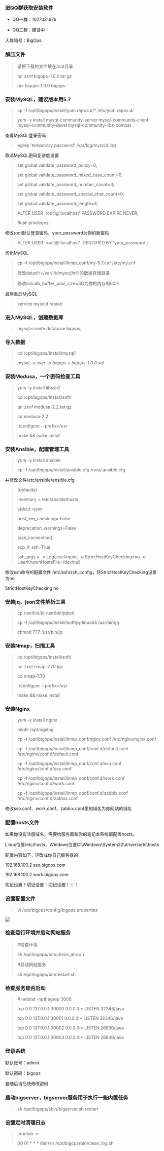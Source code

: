 ### 进QQ群获取安装软件

* QQ一群：1027031676

* QQ二群：建设中

入群暗号：BigOps

### **解压文件**

> 请把下载的文件放在/opt目录
>
> tar zxvf bigops-1.0.0.tar.gz
>
> mv bigops-1.0.0 bigops

### 安装MySQL，建议版本用5.7

> cp -f /opt/bigops/install/yum.repos.d/\* /etc/yum.repos.d/
>
> yum -y install mysql-community-server mysql-community-client mysql-community-devel mysql-community-libs-compat

查看MySQL登录密码

> egrep 'temporary password' /var/log/mysqld.log

取消MySQL密码复杂度设置

> set global validate\_password\_policy=0;
>
> set global validate\_password\_mixed\_case\_count=0;
>
> set global validate\_password\_number\_count=3;
>
> set global validate\_password\_special\_char\_count=0;
>
> set global validate\_password\_length=3;
>
> ALTER USER 'root'@'localhost' PASSWORD EXPIRE NEVER;
>
> flush privileges;

修改root默认登录密码，your\_password为你的新密码

> ALTER USER 'root'@'localhost' IDENTIFIED BY 'your\_password';

优化MySQL

> cp -f /opt/bigops/install/lnmp\_conf/my-5.7.cnf /etc/my.cnf
>
> 修改datadir=/var/lib/mysql为你的数据存储目录
>
> 修改innodb\_buffer\_pool\_size=3G为你的内存的60%

最后重启MySQL

> service mysqld restart

### 进入MySQL，创建数据库

> mysql&gt;create database bigops;

### 导入数据

> cd /opt/bigops/install/mysql/
>
> mysql -u _user -p bigops &lt; bigops-1.0.0.sql_

### 安装Medusa，一个密码检查工具

> yum -y install libssh2
>
> cd /opt/bigops/install/soft/
>
> tar zxvf medusa-2.2.tar.gz
>
> cd medusa-2.2
>
> ./configure --prefix=/usr
>
> make && make install

### 安装Ansible，配置管理工具

> yum -y install ansible
>
> cp -f /opt/bigops/install/ansible.cfg /root/.ansible.cfg

并修改文件/etc/ansible/ansible.cfg

> \[defaults\]
>
> inventory = /etc/ansible/hosts
>
> stdout =json
>
> host\_key\_checking= False
>
> deprecation\_warnings=False
>
> \[ssh\_connection\]
>
> scp\_if\_ssh=True
>
> ssh\_args = -o LogLevel=quiet -o StrictHostKeyChecking=no -o UserKnownHostsFile=/dev/null

修改ssh命令的配置文件 /etc/ssh/ssh\_config，将StrictHostKeyChecking设置为no

StrictHostKeyChecking no

### 安装jq，json文件解析工具

> cp  /usr/bin/jq /usr/bin/jqbak
>
> cp -f /opt/bigops/install/soft/jq-linux64 /usr/bin/jq
>
> chmod 777 /usr/bin/jq

### 安装Nmap，扫描工具

> cd /opt/bigops/install/soft/
>
> tar zxvf nmap-7.70.tgz
>
> cd nmap-7.70
>
> ./configure --prefix=/usr
>
> make && make install

### 安装Nginx

> yum -y install nginx
>
> mkdir /opt/ngxlog
>
> cp -f /opt/bigops/install/lnmp\_conf/nginx.conf /etc/nginx/nginx.conf
>
> cp -f /opt/bigops/install/lnmp\_conf/conf.d/default.conf /etc/nginx/conf.d/default.conf
>
> cp -f /opt/bigops/install/lnmp\_conf/conf.d/sso.conf /etc/nginx/conf.d/sso.conf
>
> cp -f /opt/bigops/install/lnmp\_conf/conf.d/work.conf /etc/nginx/conf.d/work.conf
>
> cp -f /opt/bigops/install/lnmp\_conf/conf.d/zabbix.conf /etc/nginx/conf.d/zabbix.conf

修改sso.conf、work.conf、zabbix.conf里的域名为你网站的域名

### 配置hosts文件

如果你没有注册域名，需要给服务器和你的笔记本系统都配置hosts。

Linux位置/etc/hosts，Windows位置C:\Windows\System32\drivers\etc\hosts

配置内容如下，IP改成你自己服务器的

192.168.100.2 sso.bigops.com

192.168.100.2 work.bigops.com

切记设置！切记设置！切记设置！！！

### 设置配置文件

> vi /opt/bigops/config/bigops.properties

![](/assets/config.png)

### 检查运行环境并启动网站服务

> \#检查环境
>
> sh /opt/bigops/bin/check\_env.sh
>
> \#启动网站服务
>
> sh /opt/bigops/bin/restart.sh

### **检查服务是否启动**

> \# netstat -nptl\|egrep 3000
>
> tcp        0      0 127.0.0.1:30000             0.0.0.0:\*                   LISTEN      32346/java
>
> tcp        0      0 127.0.0.1:30001             0.0.0.0:\*                   LISTEN      32346/java
>
> tcp        0      0 127.0.0.1:30002             0.0.0.0:\*                   LISTEN      26830/java
>
> tcp        0      0 127.0.0.1:30003             0.0.0.0:\*                   LISTEN      26830/java

### 登录系统

默认账号：admin

默认密码：bigops

登陆后请尽快修改密码

### 启动bigserver，bigserver服务用于执行一些内置任务

> sh /opt/bigops/sbin/bigserver.sh restart

### 设置定时清理日志

> crontab -e
>
> 00 01 \* \* \* /bin/sh /opt/bigops/bin/clean\_log.sh



